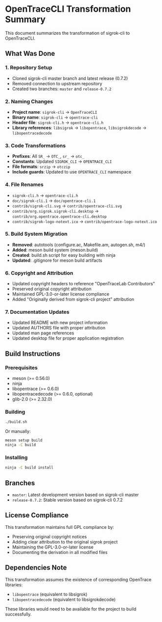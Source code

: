 # OpenTraceCLI Transformation Summary

This document summarizes the transformation of sigrok-cli to OpenTraceCLI.

## What Was Done

### 1. Repository Setup
- Cloned sigrok-cli master branch and latest release (0.7.2)
- Removed connection to upstream repository
- Created two branches: `master` and `release-0.7.2`

### 2. Naming Changes
- **Project name**: `sigrok-cli` → `OpenTraceCLI`
- **Binary name**: `sigrok-cli` → `opentrace-cli`
- **Header file**: `sigrok-cli.h` → `opentrace-cli.h`
- **Library references**: `libsigrok` → `libopentrace`, `libsigrokdecode` → `libopentracedecode`

### 3. Code Transformations
- **Prefixes**: All `SR_` → `OTC_`, `sr_` → `otc_`
- **Constants**: Updated `SIGROK_CLI` → `OPENTRACE_CLI`
- **File formats**: `srzip` → `otczip`
- **Include guards**: Updated to use `OPENTRACE_CLI` namespace

### 4. File Renames
- `sigrok-cli.h` → `opentrace-cli.h`
- `doc/sigrok-cli.1` → `doc/opentrace-cli.1`
- `contrib/sigrok-cli.svg` → `contrib/opentrace-cli.svg`
- `contrib/org.sigrok.sigrok-cli.desktop` → `contrib/org.opentrace.opentrace-cli.desktop`
- `contrib/sigrok-logo-notext.ico` → `contrib/opentrace-logo-notext.ico`

### 5. Build System Migration
- **Removed**: autotools (configure.ac, Makefile.am, autogen.sh, m4/)
- **Added**: meson build system (meson.build)
- **Created**: build.sh script for easy building with ninja
- **Updated**: .gitignore for meson build artifacts

### 6. Copyright and Attribution
- Updated copyright headers to reference "OpenTraceLab Contributors"
- Preserved original copyright attribution
- Maintained GPL-3.0-or-later license compliance
- Added "Originally derived from sigrok-cli project" attribution

### 7. Documentation Updates
- Updated README with new project information
- Updated AUTHORS file with proper attribution
- Updated man page references
- Updated desktop file for proper application registration

## Build Instructions

### Prerequisites
- meson (>= 0.56.0)
- ninja
- libopentrace (>= 0.6.0)
- libopentracedecode (>= 0.6.0, optional)
- glib-2.0 (>= 2.32.0)

### Building
```bash
./build.sh
```

Or manually:
```bash
meson setup build
ninja -C build
```

### Installing
```bash
ninja -C build install
```

## Branches
- `master`: Latest development version based on sigrok-cli master
- `release-0.7.2`: Stable version based on sigrok-cli 0.7.2

## License Compliance
This transformation maintains full GPL compliance by:
- Preserving original copyright notices
- Adding clear attribution to the original sigrok project
- Maintaining the GPL-3.0-or-later license
- Documenting the derivation in all modified files

## Dependencies Note
This transformation assumes the existence of corresponding OpenTrace libraries:
- `libopentrace` (equivalent to libsigrok)
- `libopentracedecode` (equivalent to libsigrokdecode)

These libraries would need to be available for the project to build successfully.
